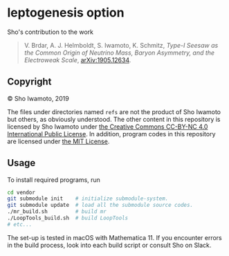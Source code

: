 # leptogenesis option

Sho's contribution to the work

> V. Brdar, A. J. Helmboldt, S. Iwamoto, K. Schmitz, *Type-I Seesaw as the Common Origin of Neutrino Mass, Baryon Asymmetry, and the Electroweak Scale*, [arXiv:1905.12634](https://arxiv.org/abs/1905.12634).

## Copyright

© Sho Iwamoto, 2019

The files under directories named `refs` are not the product of Sho Iwamoto but others, as obviously understood.
The other content in this repository is licensed by Sho Iwamoto under [the Creative Commons CC-BY-NC 4.0 International Public License](https://creativecommons.org/licenses/by-nc/4.0/).
In addition, program codes in this repository are licensed under [the MIT License](https://opensource.org/licenses/MIT).



## Usage

To install required programs, run
```sh
cd vendor
git submodule init    # initialize submodule-system.
git submodule update  # load all the submodule source codes.
./mr_build.sh         # build mr
./LoopTools_build.sh  # build LoopTools
# etc...
```

The set-up is tested in macOS with Mathematica 11.
If you encounter errors in the build process, look into each build script or consult Sho on Slack.
